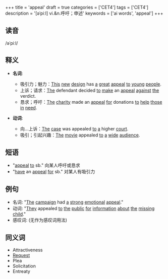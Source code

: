 +++
title = 'appeal'
draft = true
categories = ['CET4']
tags = ['CET4']
description = '[əˈpiːl] vi.&n.呼吁；申述'
keywords = ['ai words', 'appeal']
+++

## 读音
/əˈpiːl/

## 释义
- **名词**: 
    - 吸引力；魅力：[This](/post/this/) [new](/post/new/) [design](/post/design/) has [a](/post/a/) [great](/post/great/) [appeal](/post/appeal/) [to](/post/to/) [young](/post/young/) [people](/post/people/).
    - 上诉；请求：[The](/post/the/) defendant decided [to](/post/to/) [make](/post/make/) an [appeal](/post/appeal/) [against](/post/against/) [the](/post/the/) verdict.
    - 恳求；呼吁：[The](/post/the/) [charity](/post/charity/) made an [appeal](/post/appeal/) [for](/post/for/) donations [to](/post/to/) [help](/post/help/) [those](/post/those/) [in](/post/in/) [need](/post/need/).

- **动词**:
    - 向…上诉：[The](/post/the/) [case](/post/case/) was appealed [to](/post/to/) [a](/post/a/) higher [court](/post/court/).
    - 吸引；引起兴趣：[The](/post/the/) [movie](/post/movie/) appealed [to](/post/to/) [a](/post/a/) [wide](/post/wide/) [audience](/post/audience/).

## 短语
- "[appeal](/post/appeal/) [to](/post/to/) sb." 向某人呼吁或恳求
- "[have](/post/have/) an [appeal](/post/appeal/) [for](/post/for/) sb." 对某人有吸引力

## 例句
- 名词: "[The](/post/the/) [campaign](/post/campaign/) had [a](/post/a/) [strong](/post/strong/) [emotional](/post/emotional/) [appeal](/post/appeal/)."
- 动词: "[They](/post/they/) appealed [to](/post/to/) [the](/post/the/) [public](/post/public/) [for](/post/for/) [information](/post/information/) [about](/post/about/) [the](/post/the/) [missing](/post/missing/) [child](/post/child/)."
- 感叹词: (无作为感叹词用法)

## 同义词
- Attractiveness
- [Request](/post/request/)
- Plea
- Solicitation
- Entreaty
